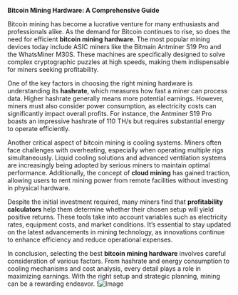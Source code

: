 **Bitcoin Mining Hardware: A Comprehensive Guide**

Bitcoin mining has become a lucrative venture for many enthusiasts and professionals alike. As the demand for Bitcoin continues to rise, so does the need for efficient **bitcoin mining hardware**. The most popular mining devices today include ASIC miners like the Bitmain Antminer S19 Pro and the WhatsMiner M30S. These machines are specifically designed to solve complex cryptographic puzzles at high speeds, making them indispensable for miners seeking profitability.

One of the key factors in choosing the right mining hardware is understanding its **hashrate**, which measures how fast a miner can process data. Higher hashrate generally means more potential earnings. However, miners must also consider power consumption, as electricity costs can significantly impact overall profits. For instance, the Antminer S19 Pro boasts an impressive hashrate of 110 TH/s but requires substantial energy to operate efficiently.

Another critical aspect of bitcoin mining is cooling systems. Miners often face challenges with overheating, especially when operating multiple rigs simultaneously. Liquid cooling solutions and advanced ventilation systems are increasingly being adopted by serious miners to maintain optimal performance. Additionally, the concept of **cloud mining** has gained traction, allowing users to rent mining power from remote facilities without investing in physical hardware.

Despite the initial investment required, many miners find that **profitability calculators** help them determine whether their chosen setup will yield positive returns. These tools take into account variables such as electricity rates, equipment costs, and market conditions. It’s essential to stay updated on the latest advancements in mining technology, as innovations continue to enhance efficiency and reduce operational expenses.

In conclusion, selecting the best **bitcoin mining hardware** involves careful consideration of various factors. From hashrate and energy consumption to cooling mechanisms and cost analysis, every detail plays a role in maximizing earnings. With the right setup and strategic planning, mining can be a rewarding endeavor. !![Image](https://github.com/user-attachments/assets/590b50a7-4459-4e76-8a31-559aed223621)